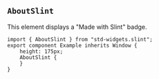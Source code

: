 <!-- Copyright © SixtyFPS GmbH <info@slint.dev> ; SPDX-License-Identifier: MIT -->
## `AboutSlint`

This element displays a "Made with Slint" badge.

```slint
import { AboutSlint } from "std-widgets.slint";
export component Example inherits Window {
    height: 175px;
    AboutSlint {
    }
}
```
